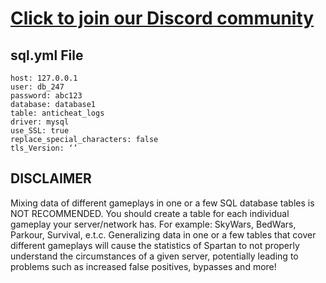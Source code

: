 # <a href="https://www.idealistic.ai/discord/vacan">Click to join our Discord community</a>

## sql.yml File
```
host: 127.0.0.1
user: db_247
password: abc123
database: database1
table: anticheat_logs
driver: mysql
use_SSL: true
replace_special_characters: false
tls_Version: ‘’
```
## DISCLAIMER
Mixing data of different gameplays in one or a few SQL database tables is NOT RECOMMENDED. You should create a table for each individual gameplay your server/network has. For example: SkyWars, BedWars, Parkour, Survival, e.t.c. Generalizing data in one or a few tables that cover different gameplays will cause the statistics of Spartan to not properly understand the circumstances of a given server, potentially leading to problems such as increased false positives, bypasses and more!
